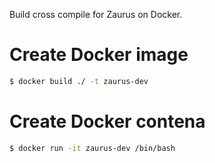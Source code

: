 Build cross compile for Zaurus on Docker.

# Create Docker image

```bash
$ docker build ./ -t zaurus-dev
```

# Create Docker contena

```bash
$ docker run -it zaurus-dev /bin/bash
```
